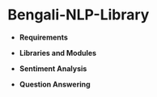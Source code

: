 # Bengali-NLP-Library

- **Requirements**


- **Libraries and Modules**

- **Sentiment Analysis**

- **Question Answering**
